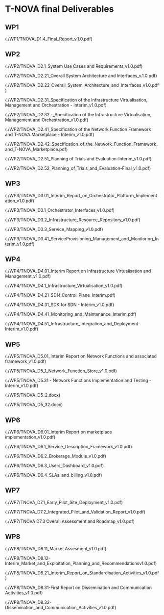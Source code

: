 # T-NOVA final Deliverables #

## WP1 ##
(./WP1/TNOVA_D1.4_Final_Report_v.1.0.pdf)

## WP2 ##

(./WP2/TNOVA_D2.1_System Use Cases and Requirements_v1.0.pdf)

(./WP2/TNOVA_D2.21_Overall System Architecture and Interfaces_v.1.0.pdf)

(./WP2/TNOVA_D2.22_Overall_System_Architecture_and_Interfaces_v1.0.pdf)

(./WP2/TNOVA_D2.31_Specification of the Infrastructure Virtualisation, Management and Orchestration - Interim_v1.0.pdf)

(./WP2/TNOVA_D2.32 -_Specification of the Infrastructure Virtualisation, Management and Orchestration_v1.0.pdf)

(./WP2/TNOVA_D2.41_Specification of the Network Function Framework and T-NOVA Marketplace - Interim_v1.0.pdf)

(./WP2/TNOVA_D2.42_Specification_of_the_Network_Function_Framework_and_T-NOVA_Marketplace.pdf)

(./WP2/TNOVA_D2.51_Planning of Trials and Evaluation-Interim_v1.0.pdf)

(./WP2/TNOVA_D2.52_Planning_of_Trials_and_Evaluation-Final_v1.0.pdf)

## WP3 ##

(./WP3/TNOVA_D3.01_Interim_Report_on_Orchestrator_Platform_Implementation_v1.0.pdf)

(./WP3/TNOVA_D3.1_Orchestrator_Interfaces_v1.0.pdf)

(./WP3/TNOVA_D3.2_Infrastructure_Resource_Repository_v1.0.pdf)

(./WP3/TNOVA_D3.3_Service_Mapping_v1.0.pdf)

(./WP3/TNOVA_D3.41_ServiceProvisioning_Management_and_Monitoring_Interim_v1.0.pdf)


## WP4 ##
(./WP4/TNOVA_D4.01_Interim Report on Infrastructure Virtualisation and Management_v1.0.pdf)

(./WP4/TNOVA_D4.1_Infrastructure_Virtualisation_v1.0.pdf)

(./WP4/TNOVA_D4.21_SDN_Control_Plane_Interim.pdf)

(./WP4/TNOVA_D4.31_SDK for SDN - Interim_v1.0.pdf)

(./WP4/TNOVA_D4.41_Monitoring_and_Maintenance_Interim.pdf)

(./WP4/TNOVA_D4.51_Infrastructure_Integration_and_Deployment-Interim_v1.0.pdf)

## WP5 ##
(./WP5/TNOVA_D5.01_Interim Report on Network Functions and associated framework_v1.0.pdf)

(./WP5/TNOVA_D5_1_Network_Function_Store_v1.0.pdf)

(./WP5/TNOVA_D5.31 - Network Functions Implementation and Testing - Interim_v1.0.pdf)

(./WP5/TNOVA_D5_2.docx)

(./WP5/TNOVA_D5_32.docx)

## WP6 ##
(./WP6/TNOVA_D6.01_Interim Report on marketplace implementation_v1.0.pdf)

(./WP6/TNOVA_D6.1_Service_Description_Framework_v1.0.pdf)

(./WP6/TNOVA_D6.2_Brokerage_Module_v1.0.pdf)

(./WP6/TNOVA_D6.3_Users_Dashboard_v1.0.pdf)

(./WP6/TNOVA_D6.4_SLAs_and_billing_v1.0.pdf)

## WP7 ##
(./WP7/TNOVA_D7.1_Early_Pilot_Site_Deployment_v1.0.pdf)

(./WP7/TNOVA_D7.2_Integrated_Pilot_and_Validation_Report_v1.0.pdf)

(./WP7/TNOVA D7.3 Overall Assessment and Roadmap_v1.0.pdf)

## WP8 ##
(./WP8/TNOVA_D8.11_Market Assesment_v1.0.pdf)

(./WP8/TNOVA_D8.12-Interim_Market_and_Exploitation_Planning_and_Recommendationsv1.0.pdf)

(./WP8/TNOVA_D8.21_Interim_Report_on_Standardisation_Activities_v1.0.pdf)

(./WP8/TNOVA_D8.31-First Report on Dissemination and Communication Activities_v1.0.pdf)

(./WP8/TNOVA_D8.32-Dissemination_and_Communication_Activities_v1.0.pdf)
